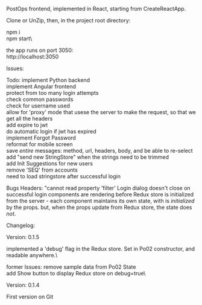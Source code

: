 PostOps frontend, implemented in React, starting from CreateReactApp.

Clone or UnZip, then, in the project root directory:

npm i\
npm start\

the app runs on port 3050:\
http://localhost:3050

Issues:

Todo:
implement Python backend\
implement Angular frontend\
protect from too many login attempts\
check common passwords\
check for username used\
allow for 'proxy' mode that usese the server to make the request, so that we get all the headers\
add expire to jwt\
do automatic login if jwt has expired\
implement Forgot Password\
reformat for mobile screen\
save *entire* messages: method, url, headers, body, and be able to re-select\
add "send new StringStore" when the strings need to be trimmed\
add Init Suggestions for new users\
remove 'SEQ' from accounts\
need to load stringstore after successful login

Bugs
Headers: "cannot read property 'filter'
Login dialog doesn't close on successful login
components are rendering before Redux store is initialized from the server - each component maintains its own state, with is *initialized* by the props. but, when the props update from Redux store, the state does *not*.



Changelog:

Version: 0.1.5

implemented a 'debug' flag in the Redux store. Set in Po02 constructor, and readable anywhere.\

former Issues:
remove sample data from Po02 State\
add Show button to display Redux store on debug=true\


Version: 0.1.4

First version on Git
